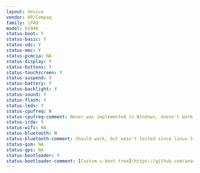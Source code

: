 ```yaml
---
layout: device
vendor: HP/Compaq
family: iPAQ
model: H1940
status-boot: Y
status-basic: Y
status-udc: Y
status-mmc: Y
status-pcmcia: NA
status-display: Y
status-buttons: Y
status-touchscreen: Y
status-suspend: Y
status-battery: Y
status-backlight: Y
status-sound: Y
status-flash: Y
status-leds: Y
status-cpufreq: N
status-cpufreq-comment: Never was implemented in Windows, doesn't work properly in Linux due LCD power dependency on PWM
status-irda: Y
status-wifi: NA
status-bluetooth: N
status-bluetooth-comment: Should work, but wasn't tested since linux-3.1
status-gsm: NA
status-gps: NA
status-bootloader: Y
status-bootloader-comment: [Custom u-boot tree](https://github.com/anarsoul/ipaq-s3c24xx-u-boot)
---
```

